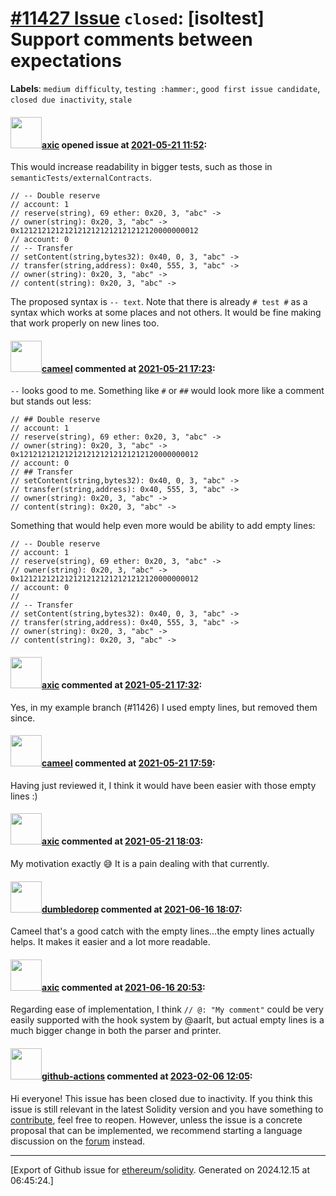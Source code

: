 # [\#11427 Issue](https://github.com/ethereum/solidity/issues/11427) `closed`: [isoltest] Support comments between expectations
**Labels**: `medium difficulty`, `testing :hammer:`, `good first issue candidate`, `closed due inactivity`, `stale`


#### <img src="https://avatars.githubusercontent.com/u/20340?v=4" width="50">[axic](https://github.com/axic) opened issue at [2021-05-21 11:52](https://github.com/ethereum/solidity/issues/11427):

This would increase readability in bigger tests, such as those in `semanticTests/externalContracts`.

```
// -- Double reserve
// account: 1
// reserve(string), 69 ether: 0x20, 3, "abc" ->
// owner(string): 0x20, 3, "abc" -> 0x1212121212121212121212121212120000000012
// account: 0
// -- Transfer
// setContent(string,bytes32): 0x40, 0, 3, "abc" ->
// transfer(string,address): 0x40, 555, 3, "abc" ->
// owner(string): 0x20, 3, "abc" ->
// content(string): 0x20, 3, "abc" ->
```

The proposed syntax is `-- text`. Note that there is already `# test #` as a syntax which works at some places and not others. It would be fine making that work properly on new lines too.

#### <img src="https://avatars.githubusercontent.com/u/137030?v=4" width="50">[cameel](https://github.com/cameel) commented at [2021-05-21 17:23](https://github.com/ethereum/solidity/issues/11427#issuecomment-846118354):

`--` looks good to me. Something like `#` or `##` would look more like a comment but stands out less:

```
// ## Double reserve
// account: 1
// reserve(string), 69 ether: 0x20, 3, "abc" ->
// owner(string): 0x20, 3, "abc" -> 0x1212121212121212121212121212120000000012
// account: 0
// ## Transfer
// setContent(string,bytes32): 0x40, 0, 3, "abc" ->
// transfer(string,address): 0x40, 555, 3, "abc" ->
// owner(string): 0x20, 3, "abc" ->
// content(string): 0x20, 3, "abc" ->
```

Something that would help even more would be ability to add empty lines:
```
// -- Double reserve
// account: 1
// reserve(string), 69 ether: 0x20, 3, "abc" ->
// owner(string): 0x20, 3, "abc" -> 0x1212121212121212121212121212120000000012
// account: 0
//
// -- Transfer
// setContent(string,bytes32): 0x40, 0, 3, "abc" ->
// transfer(string,address): 0x40, 555, 3, "abc" ->
// owner(string): 0x20, 3, "abc" ->
// content(string): 0x20, 3, "abc" ->
```

#### <img src="https://avatars.githubusercontent.com/u/20340?v=4" width="50">[axic](https://github.com/axic) commented at [2021-05-21 17:32](https://github.com/ethereum/solidity/issues/11427#issuecomment-846123183):

Yes, in my example branch (#11426) I used empty lines, but removed them since.

#### <img src="https://avatars.githubusercontent.com/u/137030?v=4" width="50">[cameel](https://github.com/cameel) commented at [2021-05-21 17:59](https://github.com/ethereum/solidity/issues/11427#issuecomment-846138189):

Having just reviewed it, I think it would have been easier with those empty lines :)

#### <img src="https://avatars.githubusercontent.com/u/20340?v=4" width="50">[axic](https://github.com/axic) commented at [2021-05-21 18:03](https://github.com/ethereum/solidity/issues/11427#issuecomment-846140403):

My motivation exactly 😅  It is a pain dealing with that currently.

#### <img src="https://avatars.githubusercontent.com/u/60811467?v=4" width="50">[dumbledorep](https://github.com/dumbledorep) commented at [2021-06-16 18:07](https://github.com/ethereum/solidity/issues/11427#issuecomment-862598359):

Cameel that's a good catch with the empty lines...the empty lines actually helps. It makes it easier and a lot more readable.

#### <img src="https://avatars.githubusercontent.com/u/20340?v=4" width="50">[axic](https://github.com/axic) commented at [2021-06-16 20:53](https://github.com/ethereum/solidity/issues/11427#issuecomment-862718669):

Regarding ease of implementation, I think `// @: "My comment"` could be very easily supported with the hook system by @aarlt, but actual empty lines is a much bigger change in both the parser and printer.

#### <img src="https://avatars.githubusercontent.com/in/15368?v=4" width="50">[github-actions](https://github.com/apps/github-actions) commented at [2023-02-06 12:05](https://github.com/ethereum/solidity/issues/11427#issuecomment-1418975388):

Hi everyone! This issue has been closed due to inactivity.
If you think this issue is still relevant in the latest Solidity version and you have something to [contribute](https://docs.soliditylang.org/en/latest/contributing.html), feel free to reopen.
However, unless the issue is a concrete proposal that can be implemented, we recommend starting a language discussion on the [forum](https://forum.soliditylang.org) instead.


-------------------------------------------------------------------------------



[Export of Github issue for [ethereum/solidity](https://github.com/ethereum/solidity). Generated on 2024.12.15 at 06:45:24.]

